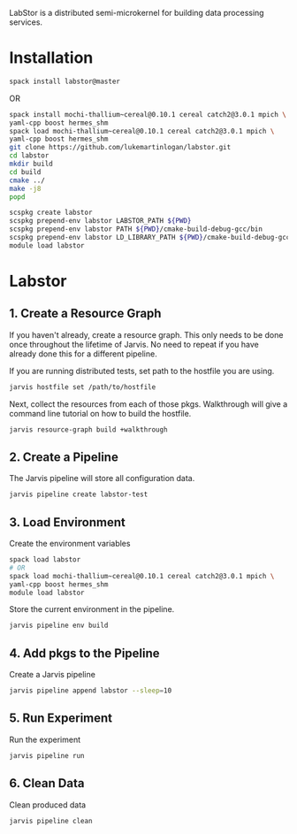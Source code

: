 LabStor is a distributed semi-microkernel for building data processing services.

# Installation

```bash
spack install labstor@master
```

OR

```bash 
spack install mochi-thallium~cereal@0.10.1 cereal catch2@3.0.1 mpich \
yaml-cpp boost hermes_shm
spack load mochi-thallium~cereal@0.10.1 cereal catch2@3.0.1 mpich \
yaml-cpp boost hermes_shm
git clone https://github.com/lukemartinlogan/labstor.git
cd labstor
mkdir build
cd build
cmake ../
make -j8
popd

scspkg create labstor
scspkg prepend-env labstor LABSTOR_PATH ${PWD}
scspkg prepend-env labstor PATH ${PWD}/cmake-build-debug-gcc/bin
scspkg prepend-env labstor LD_LIBRARY_PATH ${PWD}/cmake-build-debug-gcc/bin
module load labstor
```

# Labstor

## 1. Create a Resource Graph

If you haven't already, create a resource graph. This only needs to be done
once throughout the lifetime of Jarvis. No need to repeat if you have already
done this for a different pipeline.

If you are running distributed tests, set path to the hostfile you are  using.
```bash
jarvis hostfile set /path/to/hostfile
```

Next, collect the resources from each of those pkgs. Walkthrough will give
a command line tutorial on how to build the hostfile.
```bash
jarvis resource-graph build +walkthrough
```

## 2. Create a Pipeline

The Jarvis pipeline will store all configuration data.
```bash
jarvis pipeline create labstor-test
```

## 3. Load Environment

Create the environment variables
```bash
spack load labstor
# OR 
spack load mochi-thallium~cereal@0.10.1 cereal catch2@3.0.1 mpich \
yaml-cpp boost hermes_shm
module load labstor
```````````

Store the current environment in the pipeline.
```bash
jarvis pipeline env build
```

## 4. Add pkgs to the Pipeline

Create a Jarvis pipeline
```bash
jarvis pipeline append labstor --sleep=10
```

## 5. Run Experiment

Run the experiment
```bash
jarvis pipeline run
```

## 6. Clean Data

Clean produced data
```bash
jarvis pipeline clean
```
